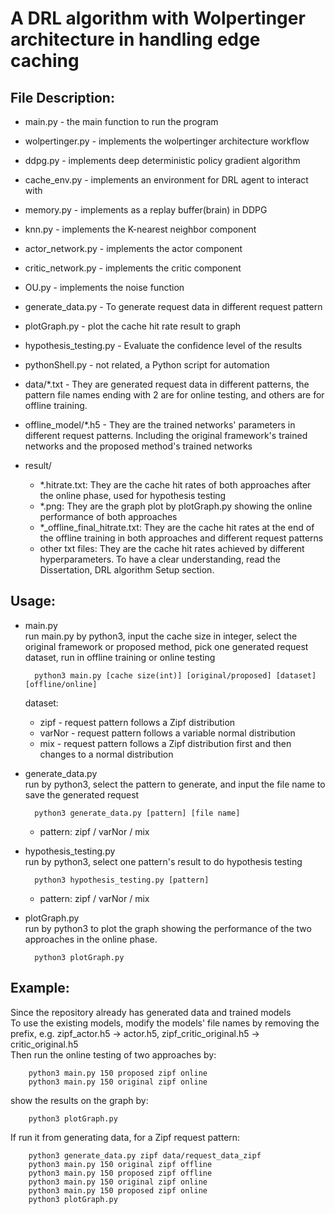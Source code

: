 # A DRL algorithm with Wolpertinger architecture in handling edge caching

## File Description:
- main.py - the main function to run the program
- wolpertinger.py - implements the wolpertinger architecture workflow
- ddpg.py - implements deep deterministic policy gradient algorithm
- cache_env.py - implements an environment for DRL agent to interact with
- memory.py - implements as a replay buffer(brain) in DDPG
- knn.py - implements the K-nearest neighbor component
- actor_network.py - implements the actor component
- critic_network.py - implements the critic component
- OU.py - implements the noise function
- generate_data.py - To generate request data in different request pattern
- plotGraph.py - plot the cache hit rate result to graph
- hypothesis_testing.py - Evaluate the confidence level of the results
- pythonShell.py - not related, a Python script for automation

- data/*.txt - They are generated request data in different patterns, the pattern file names ending with 2 are for online testing, and others are for offline training.

- offline_model/*.h5 - They are the trained networks' parameters in different request patterns. Including the original framework's trained networks and the proposed method's trained networks

- result/
  - *.hitrate.txt: They are the cache hit rates of both approaches after the online phase, used for hypothesis testing
  - *.png: They are the graph plot by plotGraph.py showing the online performance of both approaches
  - *_offline_final_hitrate.txt: They are the cache hit rates at the end of the offline training in both approaches and different request patterns
  - other txt files: They are the cache hit rates achieved by different hyperparameters. To have a clear understanding, read the Dissertation, DRL algorithm Setup section.

## Usage:
- main.py<br>
run main.py by python3, input the cache size in integer, select the original framework or proposed method, pick one generated request dataset, run in offline training or online testing

		python3 main.py [cache size(int)] [original/proposed] [dataset] [offline/online]

  dataset:
  - zipf - request pattern follows a Zipf distribution
  - varNor - request pattern follows a variable normal distribution
  - mix - request pattern follows a Zipf distribution first and then changes to a normal distribution

- generate_data.py<br>
run by python3, select the pattern to generate, and input the file name to save the generated request

		python3 generate_data.py [pattern] [file name]

  - pattern: zipf / varNor / mix

- hypothesis_testing.py<br>
run by python3, select one pattern's result to do hypothesis testing

		python3 hypothesis_testing.py [pattern]

  - pattern: zipf / varNor / mix

- plotGraph.py<br>
run by python3 to plot the graph showing the performance of the two approaches in the online phase.

		python3 plotGraph.py

## Example:
Since the repository already has generated data and trained models<br>
To use the existing models, modify the models' file names by removing the prefix, e.g. zipf_actor.h5 -> actor.h5, zipf_critic_original.h5 -> critic_original.h5<br>
Then run the online testing of two approaches by:

		python3 main.py 150 proposed zipf online
		python3 main.py 150 original zipf online

show the results on the graph by:

		python3 plotGraph.py

If run it from generating data, for a Zipf request pattern:

		python3 generate_data.py zipf data/request_data_zipf
		python3 main.py 150 original zipf offline
		python3 main.py 150 proposed zipf offline
		python3 main.py 150 original zipf online
		python3 main.py 150 proposed zipf online
		python3 plotGraph.py
